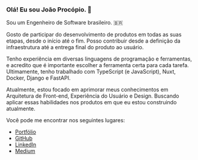 ### Olá! Eu sou João Procópio. 👋

Sou um Engenheiro de Software brasileiro. 🇧🇷

Gosto de participar do desenvolvimento de produtos em todas as suas etapas, desde o início até o fim. Posso contribuir desde a definição da infraestrutura até a entrega final do produto ao usuário.

Tenho experiência em diversas linguagens de programação e ferramentas, e acredito que é importante escolher a ferramenta certa para cada tarefa. Ultimamente, tenho trabalhado com TypeScript (e JavaScript), Nuxt, Docker, Django e FastAPI.

Atualmente, estou focado em aprimorar meus conhecimentos em Arquitetura de Front-end, Experiência do Usuário e Design. Buscando aplicar essas habilidades nos produtos em que eu estou construindo atualmente.

Você pode me encontrar nos seguintes lugares:

- [Portfólio](https://joaoprocopio.com.br/)
- [GitHub](https://github.com/joaoprocopio/)
- [LinkedIn](https://www.linkedin.com/in/joao-procopio/)
- [Medium](https://joaoprocopio.medium.com/)
